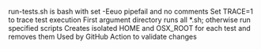 run-tests.sh is bash with set -Eeuo pipefail and no comments
Set TRACE=1 to trace test execution
First argument directory runs all *.sh; otherwise run specified scripts
Creates isolated HOME and OSX_ROOT for each test and removes them
Used by GitHub Action to validate changes
